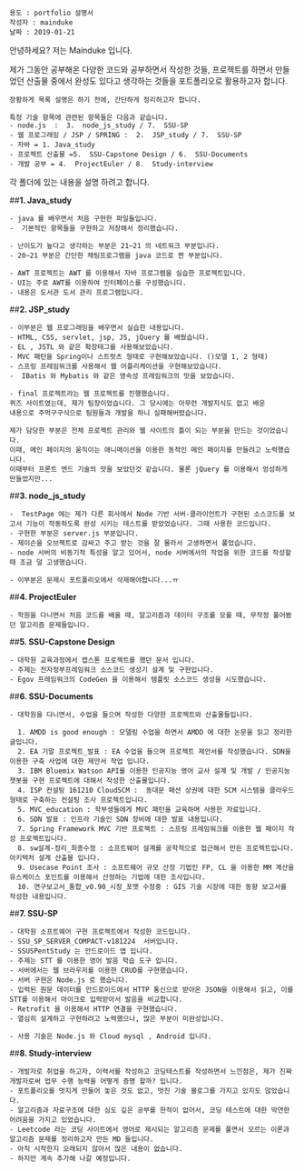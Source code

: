 
~~~
용도 : portfolio 설명서
작성자 : mainduke
날짜 : 2019-01-21
~~~

안녕하세요?
저는 Mainduke 입니다.

제가 그동안 공부해온 다양한 코드와 공부하면서 작성한 것들,
프로젝트를 하면서 만들었던 산출물 중에서 완성도 있다고 생각하는 것들을 포트폴리오로 활용하고자 합니다.

~~~
장황하게 목록 설명은 하기 전에, 간단하게 정리하고자 합니다.

특정 기술 항목에 관련된 항목들은 다음과 같습니다.
- node.js  :  3.  node_js_study / 7.  SSU-SP
- 웹 프로그래밍 / JSP / SPRING :  2.  JSP_study / 7.  SSU-SP
- 자바 = 1. Java_study
- 프로젝트 산출물 =5.  SSU-Capstone Design / 6.  SSU-Documents
- 개발 공부 = 4.  ProjectEuler / 8.  Study-interview
~~~


각 폴더에 있는 내용을 설명 하려고 합니다.

##**1. Java_study**

    - java 를 배우면서 처음 구현한 파일들입니다.
    -  기본적인 항목들을 구현하고 저장해서 정리했습니다.

    - 난이도가 높다고 생각하는 부분은 21~21 의 네트워크 부분입니다.
    - 20~21 부분은 간단한 채팅프로그램을 java 코드로 짠 부분입니다.

    - AWT 프로젝트는 AWT 를 이용해서 자바 프로그램을 실습한 프로젝트입니다.
    - UI는 주로 AWT를 이용하여 인터페이스를 구성했습니다.
    - 내용은 도서관 도서 관리 프로그램입니다.

##**2.  JSP_study**

    - 이부분은 웹 프로그래밍을 배우면서 실습한 내용입니다.
    - HTML, CSS, servlet, jsp, JS, jQuery 를 배웠습니다.
    - EL , JSTL 와 같은 확장태그를 사용해보았습니다.
    - MVC 패턴을 Spring이나 스트럿츠 형태로 구현해보았습니다. ()모델 1, 2 형태)
    - 스프링 프레임워크를 사용해서 웹 어플리케이션을 구현해보았습니다.
    -  IBatis 와 Mybatis 와 같은 영속성 프레임워크의 맛을 보았습니다.

    - final 프로젝트라는 웹 프로젝트를 진행했습니다.
    퀴즈 사이트였는데, 제가 팀장이었습니다. 그 당시에는 아무런 개발지식도 없고 배운
    내용으로 주먹구구식으로 팀원들과 개발을 하니 실패해버렸습니다.
    
    제가 담당한 부분은 전체 프로젝트 관리와 웹 사이트의 틀이 되는 부분을 만드는 것이었습니다.
    이때, 메인 페이지의 움직이는 애니메이션을 이용한 동적인 메인 페이지를 만들려고 노력했습니다.
    이때부터 프론트 엔드 기술의 맛을 보았던것 같습니다. 물론 jQuery 를 이용해서 엉성하게 만들었지만...

##**3.  node_js_study**

    -  TestPage 에는 제가 다른 회사에서 Node 기반 서버-클라이언트가 구현된 소스코드를 보고서 기능이 작동하도록 완성 시키는 테스트를 받았었습니다. 그때 사용한 코드입니다.
    - 구현한 부분은 server.js 부분입니다.
    - 제이슨을 오브젝트로 감싸고 주고 받는 것을 잘 몰라서 고생하면서 풀었습니다.
    - node 서버의 비동기적 특성을 알고 있어서, node 서버에서의 작업을 위한 코드를 작성할 때 조금 덜 고생했습니다.

    - 이부분은 문제시 포트폴리오에서 삭제해야합니다...ㅠ

##**4.  ProjectEuler**

    - 학원을 다니면서 처음 코드를 배울 때, 알고리즘과 데이터 구조를 모를 때, 무작정 풀어봤던 알고리즘 문제들입니다.

##**5.  SSU-Capstone Design**

    - 대학원 교육과정에서 캡스톤 프로젝트를 했던 문서 입니다.
    - 주제는 전자정부프레임워크 소스코드 생성기 설계 및 구현입니다.
    - Egov 프레임워크의 CodeGen 을 이용해서 템플릿 소스코드 생성을 시도했습니다.

##**6.  SSU-Documents**

    - 대학원을 다니면서, 수업을 들으며 작성한 다양한 프로젝트와 산출물들입니다.

      1. AMDD is good enough : 모델링 수업을 하면서 AMDD 에 대한 논문을 읽고 정리한 글입니다.
      2. EA 기말 프로젝트_발표 : EA 수업을 들으며 프로젝트 제안서를 작성했습니다. SDN을 이용한 구축 사업에 대한 제안서 작업 입니다.
      3. IBM Bluemix Watson API를 이용한 인공지능 영어 교사 설계 및 개발 / 인공지능 챗봇을 구현 프로젝트에 대해서 작성한 산출물입니다.
      4. ISP 컨설팅 161210 CloudSCM :  동대문 패션 상권에 대한 SCM 시스템을 클라우드 형태로 구축하는 컨설팅 조사 프로젝트입니다.
      5. MVC_education : 학부생들에게 MVC 패턴을 교육하며 사용한 자료입니다.
      6. SDN 발표 : 인프라 기술인 SDN 장비에 대한 발표 내용입니다.
      7. Spring Framework MVC 기반 프로젝트 : 스프링 프레임워크를 이용한 웹 페이지 작성 프로젝트입니다.
      8. sw설계-정리_최종수정 : 소프트웨어 설계를 공학적으로 접근해서 만든 프로젝트입니다. 아키텍처 설계 산출물 입니다.
      9. Usecase Point 조사 : 소프트웨어 규모 산정 기법인 FP, CL 을 이용한 MM 계산을 유스케이스 포인트를 이용해서 산정하는 기법에 대한 조사입니다.
      10. 연구보고서_통합_v0.90_시장_포맷 수정중 : GIS 기술 시장에 대한 동향 보고서를 작성한 내용입니다.

##**7.  SSU-SP**

    - 대학원 소프트웨어 구현 프로젝트에서 작성한 코드입니다.
    - SSU_SP_SERVER_COMPACT-v181224  서버입니다.
    - SSUSPentStudy 는 안드로이드 앱 입니다.
    - 주제는 STT 를 이용한 영어 발음 학습 도구 입니다.
    - 서버에서는 웹 브라우저를 이용한 CRUD를 구현했습니다.
    - 서버 구현은 Node.js 로 했습니다.
    - 입력된 원문 데이터를 안드로이드에서 HTTP 통신으로 받아온 JSON을 이용해서 읽고, 이를 STT를 이용해서 마이크로 입력받아서 발음을 비교합니다.
    - Retrofit 을 이용해서 HTTP 연결을 구현했습니다.
    - 열심히 설계하고 구현하려고 노력했으나, 많은 부분이 미완성입니다.

    - 사용 기술은 Node.js 와 Cloud mysql , Android 입니다.


##**8.  Study-interview**

    - 개발자로 취업을 하고자, 이력서를 작성하고 코딩테스트를 작성하면서 느낀점은, 제가 진짜 개발자로써 업무 수행 능력을 어떻게 증명 할까? 입니다.
    - 포트폴리오를 멋지게 만들어 놓은 것도 없고, 멋진 기술 블로그를 가지고 있지도 않았습니다.
    - 알고리즘과 자료구조에 대한 심도 깊은 공부를 한적이 없어서, 코딩 테스트에 대한 막연한 어려움을 가지고 있었습니다.
    - Leetcode 라는 코딩 사이트에서 영어로 제시되는 알고리즘 문제를 풀면서 모르는 이론과 알고리즘 문제를 정리하고자 만든 MD 들입니다.
    - 아직 시작한지 오래되지 않아서 많은 내용이 없습니다.
    - 하지만 계속 추가해 나갈 예정입니다.
